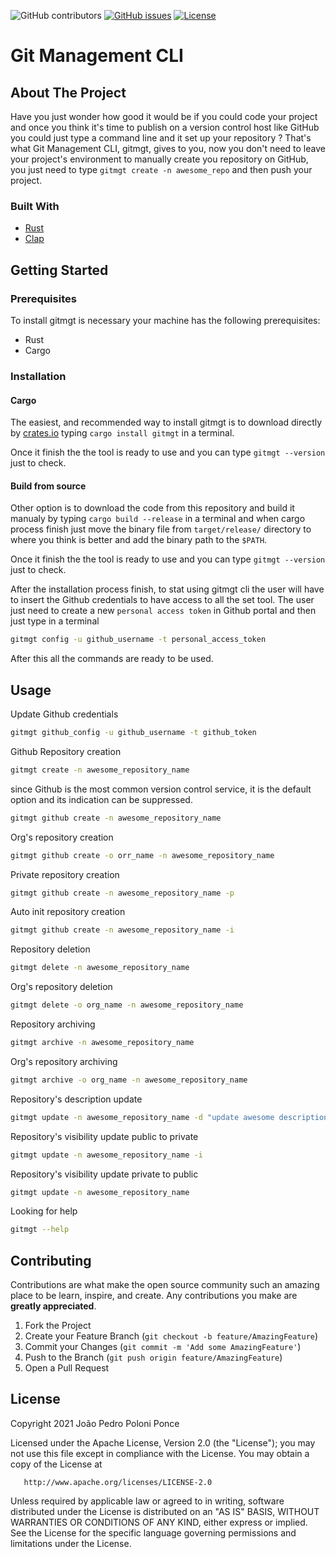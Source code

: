 ![GitHub contributors](https://img.shields.io/github/contributors/joaopedropp/git-management?style=flat-square)
[![GitHub issues](https://img.shields.io/github/issues/joaopedropp/git-management?style=flat-square)](https://github.com/joaopedropp/git-management/issues)
[![License](https://img.shields.io/badge/license-Apache%202.0-blue?style=flat-square)](https://github.com/JoaoPedroPP/Git-Management/blob/main/LICENSE)
<!-- [![GitHub stars](https://img.shields.io/github/stars/joaopedropp/git-management?style=flat-square)](https://github.com/joaopedropp/git-management/stargazers) -->

# Git Management CLI


## About The Project

Have you just wonder how good it would be if you could code your project and once you think it's time to publish on a version control host like GitHub you could just type a command line and it set up your repository ? That's what Git Management CLI, gitmgt, gives to you, now you don't need to leave your project's environment to manually create you repository on GitHub, you just need to type `gitmgt create -n awesome_repo` and then push your project.

### Built With

* [Rust](https://www.rust-lang.org/)
* [Clap](https://github.com/clap-rs/clap)


## Getting Started

### Prerequisites

To install gitmgt is necessary your machine has the following prerequisites:
* Rust
* Cargo

### Installation

#### Cargo
The easiest, and recommended way to install gitmgt is to download directly by [crates.io](https://crates.io/) typing `cargo install gitmgt` in a terminal.

Once it finish the the tool is ready to use and you can type `gitmgt --version` just to check.

#### Build from source

Other option is to download the code from this repository and build it manualy by typing `cargo build --release` in a terminal and when cargo process finish just move the binary file from `target/release/` directory to where you think is better and add the binary path to the `$PATH`.

Once it finish the the tool is ready to use and you can type `gitmgt --version` just to check.

After the installation process finish, to stat using gitmgt cli the user will have to insert the Github credentials to have access to all the set tool. The user just need to create a new `personal access token` in Github portal and then just type in a terminal

```sh
gitmgt config -u github_username -t personal_access_token
```

After this all the commands are ready to be used.

## Usage

Update Github credentials
```sh
gitmgt github_config -u github_username -t github_token
```

Github Repository creation
```sh
gitmgt create -n awesome_repository_name
```

since Github is the most common version control service, it is the default option and its indication can be suppressed.
```sh
gitmgt github create -n awesome_repository_name
```

Org's repository creation
```sh
gitmgt github create -o orr_name -n awesome_repository_name
```

Private repository creation
```sh
gitmgt github create -n awesome_repository_name -p
```

Auto init repository creation
```sh
gitmgt github create -n awesome_repository_name -i
```

Repository deletion
```sh
gitmgt delete -n awesome_repository_name
```

Org's repository deletion
```sh
gitmgt delete -o org_name -n awesome_repository_name
```

Repository archiving
```sh
gitmgt archive -n awesome_repository_name
```

Org's repository archiving
```sh
gitmgt archive -o org_name -n awesome_repository_name
```

Repository's description update
```sh
gitmgt update -n awesome_repository_name -d "update awesome description od the repo"
```

Repository's visibility update public to private
```sh
gitmgt update -n awesome_repository_name -i
```

Repository's visibility update private to public
```sh
gitmgt update -n awesome_repository_name
```

Looking for help
```sh
gitmgt --help
```

## Contributing

Contributions are what make the open source community such an amazing place to be learn, inspire, and create. Any contributions you make are **greatly appreciated**.

1. Fork the Project
2. Create your Feature Branch (`git checkout -b feature/AmazingFeature`)
3. Commit your Changes (`git commit -m 'Add some AmazingFeature'`)
4. Push to the Branch (`git push origin feature/AmazingFeature`)
5. Open a Pull Request

## License

Copyright 2021 João Pedro Poloni Ponce

Licensed under the Apache License, Version 2.0 (the "License");
you may not use this file except in compliance with the License.
You may obtain a copy of the License at

       http://www.apache.org/licenses/LICENSE-2.0

Unless required by applicable law or agreed to in writing, software
distributed under the License is distributed on an "AS IS" BASIS,
WITHOUT WARRANTIES OR CONDITIONS OF ANY KIND, either express or implied.
See the License for the specific language governing permissions and
limitations under the License.